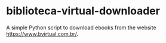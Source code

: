 # biblioteca-virtual-downloader
A simple Python script to download ebooks from the website https://www.bvirtual.com.br/.
